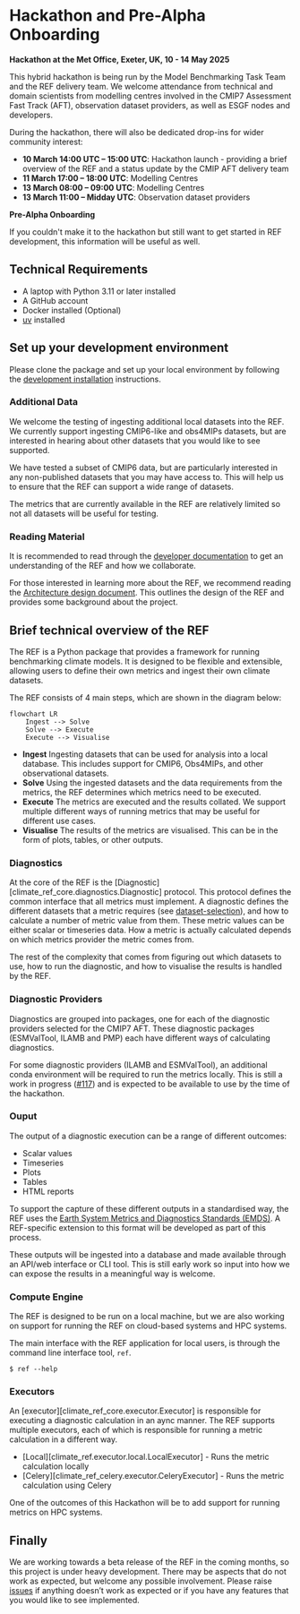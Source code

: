 # Hackathon and Pre-Alpha Onboarding

**Hackathon at the Met Office, Exeter, UK, 10 - 14 May 2025**

This hybrid hackathon is being run by the Model Benchmarking Task Team and the REF delivery team.
We welcome attendance from technical and domain scientists from modelling centres involved in the CMIP7 Assessment Fast Track (AFT),
observation dataset providers, as well as ESGF nodes and developers.

During the hackathon, there will also be dedicated drop-ins for wider community interest:

* **10 March 14:00 UTC – 15:00 UTC**: Hackathon launch - providing a brief overview of the REF and a status update by the CMIP AFT delivery team
* **11 March 17:00 – 18:00 UTC**: Modelling Centres
* **13 March 08:00 – 09:00 UTC**: Modelling Centres
* **13 March 11:00 – Midday UTC**: Observation dataset providers

**Pre-Alpha Onboarding**

If you couldn't make it to the hackathon but still want to get started in REF development, this information will be useful as well.

## Technical Requirements

* A laptop with Python 3.11 or later installed
* A GitHub account
* Docker installed (Optional)
* [uv](https://docs.astral.sh/uv) installed

## Set up your development environment

Please clone the package and set up your local environment by following the [development installation](development.md#development-installation) instructions.

### Additional Data

We welcome the testing of ingesting additional local datasets into the REF.
We currently support ingesting CMIP6-like and obs4MIPs datasets,
but are interested in hearing about other datasets that you would like to see supported.

We have tested a subset of CMIP6 data,
but are particularly interested in any non-published datasets that you may have access to.
This will help us to ensure that the REF can support a wide range of datasets.

The metrics that are currently available in the REF are relatively limited so not all datasets will be useful for testing.

### Reading Material

It is recommended to read through the [developer documentation](development.md) to get an understanding of the REF and how we collaborate.

For those interested in learning more about the REF,
we recommend reading the [Architecture design document](background/architecture.md).
This outlines the design of the REF and provides some background about the project.

## Brief technical overview of the REF

The REF is a Python package that provides a framework for running benchmarking climate models. It is designed to be flexible and extensible, allowing users to define their own metrics and ingest their own climate datasets.

The REF consists of 4 main steps, which are shown in the diagram below:

```mermaid
flowchart LR
    Ingest --> Solve
    Solve --> Execute
    Execute --> Visualise
```

* **Ingest** Ingesting datasets that can be used for analysis into a local database. This includes support for CMIP6, Obs4MIPs, and other observational datasets.
* **Solve** Using the ingested datasets and the data requirements from the metrics, the REF determines which metrics need to be executed.
* **Execute** The metrics are executed and the results collated. We support multiple different ways of running metrics that may be useful for different use cases.
* **Visualise** The results of the metrics are visualised. This can be in the form of plots, tables, or other outputs.

### Diagnostics
At the core of the REF is the [Diagnostic][climate_ref_core.diagnostics.Diagnostic] protocol.
This protocol defines the common interface that all metrics must implement.
A diagnostic defines the different datasets that a metric requires (see [dataset-selection](how-to-guides/dataset-selection.py)), and how to calculate a number of metric value from them.
These metric values can be either scalar or timeseries data.
How a metric is actually calculated depends on which metrics provider the metric comes from.

The rest of the complexity that comes from figuring out which datasets to use, how to run the diagnostic, and how to visualise the results is handled by the REF.

### Diagnostic Providers
Diagnostics are grouped into packages, one for each of the diagnostic providers selected for the CMIP7 AFT.
These diagnostic packages (ESMValTool, ILAMB and PMP) each have different ways of calculating diagnostics.

For some diagnostic providers (ILAMB and ESMValTool),
an additional conda environment will be required
to run the metrics locally.
This is still a work in progress ([#117](https://github.com/Climate-REF/climate-ref/pull/117))
and is expected to be available to use by the time of the hackathon.

### Ouput

The output of a diagnostic execution can be a range of different outcomes:

* Scalar values
* Timeseries
* Plots
* Tables
* HTML reports

To support the capture of these different outputs in a standardised way,
the REF uses the [Earth System Metrics and Diagnostics Standards (EMDS)](https://github.com/Earth-System-Diagnostics-Standards/EMDS).
A REF-specific extension to this format will be developed as
part of this process.

These outputs will be ingested into a database
and made available through an API/web interface or CLI tool.
This is still early work so input into how we can expose the results in a meaningful way is welcome.

### Compute Engine

The REF is designed to be run on a local machine,
but we are also working on support for running the REF on cloud-based systems and HPC systems.

The main interface with the REF application for local users,
is through the command line interface tool, `ref`.

```
$ ref --help
```

### Executors

An [executor][climate_ref_core.executor.Executor] is responsible for executing a diagnostic calculation in an aync manner.
The REF supports multiple executors,
each of which is responsible for running a metric calculation in a different way.

* [Local][climate_ref.executor.local.LocalExecutor] - Runs the metric calculation locally
* [Celery][climate_ref_celery.executor.CeleryExecutor] - Runs the metric calculation using Celery

One of the outcomes of this Hackathon will be to add support for running metrics on HPC systems.

## Finally

We are working towards a beta release of the REF in the coming months,
so this project is under heavy development.
There may be aspects that do not work as expected,
but welcome any possible involvement.
Please raise [issues](https://github.com/Climate-REF/climate-ref/issues)
if anything doesn’t work as expected or if you have any features that you would like to see implemented.

